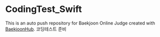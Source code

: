 # CodingTest_Swift
This is an auto push repository for Baekjoon Online Judge created with [BaekjoonHub](https://github.com/BaekjoonHub/BaekjoonHub).
코딩테스트 준비
